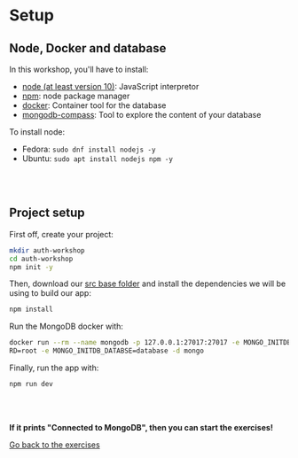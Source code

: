 # Setup

## Node, Docker and database

In this workshop, you'll have to install:
- [node (at least version 10)](https://github.com/nodejs/node): JavaScript interpretor
- [npm](https://www.npmjs.com/): node package manager
- [docker](https://github.com/PoCInnovation/Workshops/blob/master/software/04.Docker/SETUP.md): Container tool for the database
- [mongodb-compass](https://www.mongodb.com/docs/compass/current/install/): Tool to explore the content of your database

To install node:
- Fedora: `sudo dnf install nodejs -y`
- Ubuntu: `sudo apt install nodejs npm -y`

<br/><br/>
## Project setup

First off, create your project:
```sh
mkdir auth-workshop
cd auth-workshop
npm init -y
```

Then, download our [src base folder](./src) and install the dependencies we will be using to build our app:
```sh
npm install
```

Run the MongoDB docker with:
```sh
docker run --rm --name mongodb -p 127.0.0.1:27017:27017 -e MONGO_INITDB_ROOT_USERNAME=username -e MONGO_INITDB_ROOT_PASSWO\
RD=root -e MONGO_INITDB_DATABSE=database -d mongo
```

Finally, run the app with:
```sh
npm run dev
```

<br/><br/>

**If it prints "Connected to MongoDB", then you can start the exercises!**

[Go back to the exercises](./README.md)
